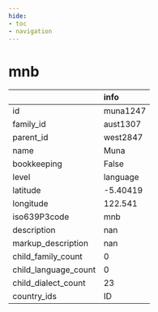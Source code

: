 ```yaml
---
hide:
- toc
- navigation
---
```

# mnb
|                      | info     |
|:---------------------|:---------|
| id                   | muna1247 |
| family_id            | aust1307 |
| parent_id            | west2847 |
| name                 | Muna     |
| bookkeeping          | False    |
| level                | language |
| latitude             | -5.40419 |
| longitude            | 122.541  |
| iso639P3code         | mnb      |
| description          | nan      |
| markup_description   | nan      |
| child_family_count   | 0        |
| child_language_count | 0        |
| child_dialect_count  | 23       |
| country_ids          | ID       |